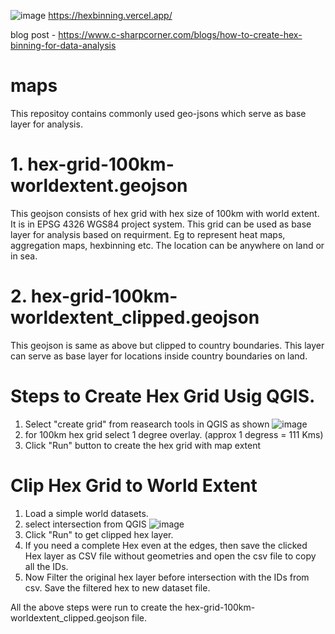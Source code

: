 ![image](https://user-images.githubusercontent.com/52455330/164527568-014addcd-774f-4796-9a3d-e762626101d8.png)
https://hexbinning.vercel.app/

blog post - https://www.c-sharpcorner.com/blogs/how-to-create-hex-binning-for-data-analysis


# maps
This repositoy contains commonly used geo-jsons which serve as base layer for analysis.

# 1. hex-grid-100km-worldextent.geojson
This geojson consists of hex grid with hex size of 100km with world extent. It is in EPSG 4326 WGS84 project system. This grid can be used as base layer for analysis based on requirment. Eg to represent heat maps, aggregation maps, hexbinning etc. The location can be anywhere on land or in sea.

# 2. hex-grid-100km-worldextent_clipped.geojson
This geojson is same as above but clipped to country boundaries. This layer can serve as base layer for locations inside country boundaries on land.


# Steps to Create Hex Grid Usig QGIS.
1. Select "create grid" from reasearch tools in QGIS as shown
![image](https://user-images.githubusercontent.com/52455330/163946174-45a4e220-f249-4577-8690-78efddef685a.png)
2. for 100km hex grid select 1 degree overlay. (approx 1 degress = 111 Kms)
3. Click "Run" button to create the hex grid with map extent

# Clip Hex Grid to World Extent
1. Load a simple world datasets.
2. select intersection from QGIS
![image](https://user-images.githubusercontent.com/52455330/163947493-0adc6abf-d2a4-4807-9592-fbcea8b25ceb.png)
3. Click "Run" to get clipped hex layer.
4. If you need a complete Hex even at the edges, then save the clicked Hex layer as CSV file without geometries and open the csv file to copy all the IDs.
5. Now Filter the original hex layer before intersection with the IDs from csv. Save the filtered hex to new dataset file.

All the above steps were run to create the hex-grid-100km-worldextent_clipped.geojson file.
